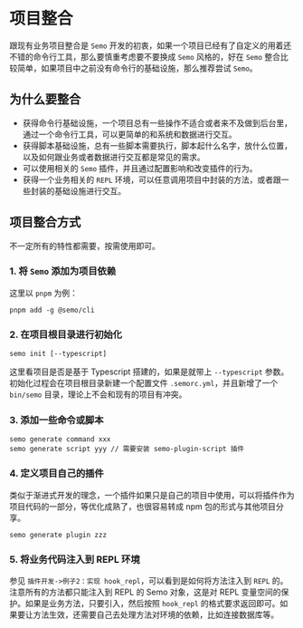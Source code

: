 # 项目整合

跟现有业务项目整合是 `Semo` 开发的初衷，如果一个项目已经有了自定义的用着还不错的命令行工具，那么要慎重考虑要不要换成 `Semo` 风格的，好在 `Semo` 整合比较简单，如果项目中之前没有命令行的基础设施，那么推荐尝试 `Semo`。

## 为什么要整合

- 获得命令行基础设施，一个项目总有一些操作不适合或者来不及做到后台里，通过一个命令行工具，可以更简单的和系统和数据进行交互。
- 获得脚本基础设施，总有一些脚本需要执行，脚本起什么名字，放什么位置，以及如何跟业务或者数据进行交互都是常见的需求。
- 可以使用相关的 `Semo` 插件，并且通过配置影响和改变插件的行为。
- 获得一个业务相关的 `REPL` 环境，可以任意调用项目中封装的方法，或者跟一些封装的基础设施进行交互。

## 项目整合方式

不一定所有的特性都需要，按需使用即可。

### 1. 将 `Semo` 添加为项目依赖

这里以 `pnpm` 为例：

```
pnpm add -g @semo/cli
```

### 2. 在项目根目录进行初始化

```
semo init [--typescript]
```

这里看项目是否是基于 Typescript 搭建的，如果是就带上 `--typescript` 参数。初始化过程会在项目根目录新建一个配置文件 `.semorc.yml`，并且新增了一个 `bin/semo` 目录，理论上不会和现有的项目有冲突。

### 3. 添加一些命令或脚本

```
semo generate command xxx
semo generate script yyy // 需要安装 semo-plugin-script 插件
```

### 4. 定义项目自己的插件

类似于渐进式开发的理念，一个插件如果只是自己的项目中使用，可以将插件作为项目代码的一部分，等优化成熟了，也很容易转成 npm 包的形式与其他项目分享。

```
semo generate plugin zzz
```

### 5. 将业务代码注入到 REPL 环境

参见 `插件开发->例子2：实现 hook_repl`，可以看到是如何将方法注入到 `REPL` 的。注意所有的方法都只能注入到 REPL 的 Semo 对象，这是对 REPL 变量空间的保护。如果是业务方法，只要引入，然后按照 `hook_repl` 的格式要求返回即可。如果要让方法生效，还需要自己去处理方法对环境的依赖，比如连接数据库等。
